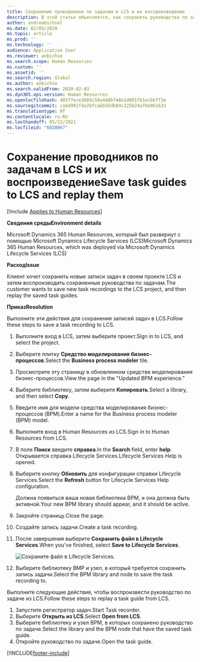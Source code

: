 ```yaml
---
title: Сохранение проводников по задачам в LCS и их воспроизведение
description: В этой статье объясняется, как сохранять руководства по задачам в Microsoft Dynamics Lifecycle Services (LCS) и затем воспроизводить их.
author: andreabichsel
ms.date: 02/03/2020
ms.topic: article
ms.prod: ''
ms.technology: ''
audience: Application User
ms.reviewer: anbichse
ms.search.scope: Human Resources
ms.custom: ''
ms.assetid: ''
ms.search.region: Global
ms.author: anbichse
ms.search.validFrom: 2020-02-03
ms.dyn365.ops.version: Human Resources
ms.openlocfilehash: 40377ece3685c50a448bf48e1d001fb1ecbbff3e
ms.sourcegitcommit: cabd991fda2bfcabb55db84c225b24a7bb061631
ms.translationtype: HT
ms.contentlocale: ru-RU
ms.lasthandoff: 05/12/2021
ms.locfileid: "6028067"
---
```

# <a name="save-task-guides-to-lcs-and-replay-them"></a><span data-ttu-id="9ad72-103">Сохранение проводников по задачам в LCS и их воспроизведение</span><span class="sxs-lookup"><span data-stu-id="9ad72-103">Save task guides to LCS and replay them</span></span>

[!include [Applies to Human Resources](../includes/applies-to-hr.md)]

<span data-ttu-id="9ad72-104">**Сведения среды**</span><span class="sxs-lookup"><span data-stu-id="9ad72-104">**Environment details**</span></span> 

<span data-ttu-id="9ad72-105">Microsoft Dynamics 365 Human Resources, который был развернут с помощью Microsoft Dynamics Lifecycle Services (LCS)</span><span class="sxs-lookup"><span data-stu-id="9ad72-105">Microsoft Dynamics 365 Human Resources, which was deployed via Microsoft Dynamics Lifecycle Services (LCS)</span></span>

<span data-ttu-id="9ad72-106">**Расход**</span><span class="sxs-lookup"><span data-stu-id="9ad72-106">**Issue**</span></span>

<span data-ttu-id="9ad72-107">Клиент хочет сохранить новые записи задач в своем проекте LCS и затем воспроизводить сохраненные руководства по задачам.</span><span class="sxs-lookup"><span data-stu-id="9ad72-107">The customer wants to save new task recordings to the LCS project, and then replay the saved task guides.</span></span>

<span data-ttu-id="9ad72-108">**Приказ**</span><span class="sxs-lookup"><span data-stu-id="9ad72-108">**Resolution**</span></span>

<span data-ttu-id="9ad72-109">Выполните эти действия для сохранения записей задач в LCS.</span><span class="sxs-lookup"><span data-stu-id="9ad72-109">Follow these steps to save a task recording to LCS.</span></span>

1. <span data-ttu-id="9ad72-110">Выполните вход в LCS, затем выберите проект.</span><span class="sxs-lookup"><span data-stu-id="9ad72-110">Sign in to LCS, and select the project.</span></span>
2. <span data-ttu-id="9ad72-111">Выберите плитку **Средство моделирования бизнес-процессов**.</span><span class="sxs-lookup"><span data-stu-id="9ad72-111">Select the **Business process modeler** tile.</span></span>
3. <span data-ttu-id="9ad72-112">Просмотрите эту страницу в обновленном средстве моделирования бизнес-процессов.</span><span class="sxs-lookup"><span data-stu-id="9ad72-112">View the page in the "Updated BPM experience."</span></span>
4. <span data-ttu-id="9ad72-113">Выберите библиотеку, затем выберите **Копировать**.</span><span class="sxs-lookup"><span data-stu-id="9ad72-113">Select a library, and then select **Copy**.</span></span>
5. <span data-ttu-id="9ad72-114">Введите имя для модели средства моделирования бизнес-процессов (BPM).</span><span class="sxs-lookup"><span data-stu-id="9ad72-114">Enter a name for the Business process modeler (BPM) model.</span></span>
6. <span data-ttu-id="9ad72-115">Выполните вход в Human Resources из LCS.</span><span class="sxs-lookup"><span data-stu-id="9ad72-115">Sign in to Human Resources from LCS.</span></span>
7. <span data-ttu-id="9ad72-116">В поле **Поиск** введите **справка**.</span><span class="sxs-lookup"><span data-stu-id="9ad72-116">In the **Search** field, enter **help**.</span></span> <span data-ttu-id="9ad72-117">Открывается справка Lifecycle Services.</span><span class="sxs-lookup"><span data-stu-id="9ad72-117">Lifecycle Services Help is opened.</span></span>
8. <span data-ttu-id="9ad72-118">Выберите кнопку **Обновить** для конфигурации справки Lifecycle Services.</span><span class="sxs-lookup"><span data-stu-id="9ad72-118">Select the **Refresh** button for Lifecycle Services Help configuration.</span></span>

    <span data-ttu-id="9ad72-119">Должна появиться ваша новая библиотека BPM, и она должна быть активной.</span><span class="sxs-lookup"><span data-stu-id="9ad72-119">Your new BPM library should appear, and it should be active.</span></span>

9. <span data-ttu-id="9ad72-120">Закройте страницу.</span><span class="sxs-lookup"><span data-stu-id="9ad72-120">Close the page.</span></span>
10. <span data-ttu-id="9ad72-121">Создайте запись задачи.</span><span class="sxs-lookup"><span data-stu-id="9ad72-121">Create a task recording.</span></span>
11. <span data-ttu-id="9ad72-122">После завершения выберите **Сохранить файл в Lifecycle Services**.</span><span class="sxs-lookup"><span data-stu-id="9ad72-122">When you've finished, select **Save to Lifecycle Services**.</span></span>

    ![Сохраните файл в Lifecycle Services.](media/task-guides.png)

12. <span data-ttu-id="9ad72-124">Выберите библиотеку BMP и узел, в который требуется сохранить запись задачи.</span><span class="sxs-lookup"><span data-stu-id="9ad72-124">Select the BPM library and node to save the task recording to.</span></span>

<span data-ttu-id="9ad72-125">Выполните следующие действия, чтобы воспроизвести руководство по задаче из LCS.</span><span class="sxs-lookup"><span data-stu-id="9ad72-125">Follow these steps to replay a task guide from LCS.</span></span>

1. <span data-ttu-id="9ad72-126">Запустите регистратор задач.</span><span class="sxs-lookup"><span data-stu-id="9ad72-126">Start Task recorder.</span></span>
2. <span data-ttu-id="9ad72-127">Выберите **Открыть из LCS**.</span><span class="sxs-lookup"><span data-stu-id="9ad72-127">Select **Open from LCS**.</span></span>
3. <span data-ttu-id="9ad72-128">Выберите библиотеку и узел BPM, в которых сохранено руководство по задаче.</span><span class="sxs-lookup"><span data-stu-id="9ad72-128">Select the library and the BPM node that have the saved task guide.</span></span>
4. <span data-ttu-id="9ad72-129">Откройте руководство по задаче.</span><span class="sxs-lookup"><span data-stu-id="9ad72-129">Open the task guide.</span></span>


[!INCLUDE[footer-include](../includes/footer-banner.md)]